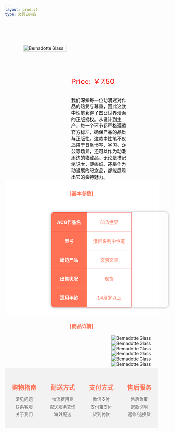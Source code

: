 ```yaml
---
layout: product
type: 文具日用品

---
```


<head>
    <style>
        .product-container {
            display: flex; /* 使用flex布局 */
            align-items: flex-start; /* 垂直对齐项目为起始位置 */
            width: 100%; 
        }
        .concent {
            padding: 10px;
            background-color: #ffffff;
            border-right: 1px solid #ddd;
        }
        .product-blog-image {
            position: relative;
            flex: 1;
            margin-right: 15px;
            margin-left: 60px;
            margin-top: 50px;
        }
        .product-blog-image img {
            width: 100%;
            max-height: 400px;
            object-fit: contain;
        }
        .product-details {
            flex: 2; /* 占据剩余空间 */
        }
        .product-price {
            color: red; 
            margin-top: 150px; /* 添加一些上边距，使价格与图片之间有一些空间 */ 
            font-size: 24px;
        }
        .product-description {
            color: black; 
            font-size: 15px;
            margin-top: 5px; /* 添加一些上边距，使价格与图片之间有一些空间*/ 
            margin-right: 100px;
        }
        table {
            width: 80%;
            border-collapse: collapse;
            margin-left: 140px;
            border-radius: 10px; /* 圆角效果，半径为10px */  
            box-shadow: 0 0 10px rgba(0, 0, 0, 0.3);
        }
        th, td {
            border: 1px solid #EE3B3B;
            padding: 20px;
            text-align: center;
            color:#FF7256;
            font-size: 15px;
        }
        th {
            background-color: #FF7256;
            color: white; /* 表头文字颜色为白色 */  
            border: 1px solid #EE3B3B;
        }
        .product-blog-image1 {
            flex: 1;
            margin-left: 350px;
            margin-top: 20px;
        }
        .footer-container {
            display: flex;
            justify-content: space-around;
            background-color: #f2f2f2;
            padding: 20px 0;
            margin-top: 5px; /* 添加上边距，与上面的内容分隔 */
        }
        .footer-column {
            text-align: center;
        }
        .footer-column h3 {
            color: #FF7256;
            margin-bottom: 10px;
            font-size: 20px;
        }
        .footer-column ul {
            list-style: none;
            padding: 0;
        }
        .footer-column li {
            margin: 5px 0;
        }
        .footer-column a {
            color: #666;
            text-decoration: none;
        }
        .footer-column a:hover {
            color: #FF7256;
            text-decoration: underline;
        }
    </style>
</head>
<body>
    <div class="product-container">
        <div class="product-blog-image">  
                <img src="http://photo.ciyuanh.com/static/upload/images/goods/2022/07/13/1657641888281683.jpg" alt="Bernadotte Glass">  
        </div> 
        <div class="product-details"> 
            <div class="product-price">  
                    Price: ￥7.50
                    <br><br> 
            </div>  
            <div class="product-description">  
                    我们深知每一位动漫迷对作品的热爱与尊重，因此这款中性笔获得了凹凸世界漫画的正版授权。从设计到生产，每一个环节都严格遵循官方标准，确保产品的品质与正版性。这款中性笔不仅适用于日常书写、学习、办公等场景，还可以作为动漫周边的收藏品。无论是搭配笔记本、便签纸，还是作为动漫展的纪念品，都能展现出它的独特魅力。
            </div>  
        </div>
    </div>
    <style>  
    /* 使用内部样式表来设置样式 */  
    h3 {  
        text-align: center; /* 将h2标签内的文本居中 */  
        color:#FF7256;
    }  
    </style>  
    <div class="concent">
        <h3>[基本参数]</h3>
        <br>
        <table>
            <tr>
                <th>ACG作品名</th>
                <td>凹凸世界</td>
            </tr>
            <tr>
                <th>型号</th>
                <td>漫画系列中性笔</td>
            </tr>
            <tr>
                <th>周边产品</th>
                <td>文创文具</td>
            </tr>
            <tr>
                <th>出售状况</th>
                <td>现货</td>
            </tr>
            <tr>
                <th>适用年龄</th>
                <td>14周岁以上</td>
            </tr>
        </table> 
    </div>
    <h3>[商品详情]</h3>
        <div class="product-blog-image1">  
            <img src="http://photo.ciyuanh.com/static/upload/images/goods/2022/07/13/1657641895725250.jpg" alt="Bernadotte Glass">
            <img src="http://photo.ciyuanh.com/static/upload/images/goods/2022/07/13/1657641895349347.jpg" alt="Bernadotte Glass">  
            <img src="http://photo.ciyuanh.com/static/upload/images/goods/2022/07/13/1657641896219844.jpg" alt="Bernadotte Glass">  
            <img src="http://photo.ciyuanh.com/static/upload/images/goods/2022/07/13/1657641897571638.jpg" alt="Bernadotte Glass"> 
            <img src="http://photo.ciyuanh.com/static/upload/images/goods/2022/07/13/1657641898374464.jpg" alt="Bernadotte Glass"> 
            <img src="http://photo.ciyuanh.com/static/upload/images/goods/2022/07/13/1657641899606933.jpg" alt="Bernadotte Glass"> 
        </div> 
    <div class="footer-container">
        <div class="footer-column">
            <h3>购物指南</h3>
            <ul>
                <li><a href="#">常见问题</a></li>
                <li><a href="#">联系客服</a></li>
                <li><a href="#">关于我们</a></li>
            </ul>
        </div>
        <div class="footer-column">
            <h3>配送方式</h3>
            <ul>
                <li><a href="#">物流费用表</a></li>
                <li><a href="#">配送服务查询</a></li>
                <li><a href="#">海外配送</a></li>
            </ul>
        </div>
        <div class="footer-column">
            <h3>支付方式</h3>
            <ul>
                <li><a href="#">微信支付</a></li>
                <li><a href="#">支付宝支付</a></li>
                <li><a href="#">货到付款</a></li>
            </ul>
        </div>
        <div class="footer-column">
            <h3>售后服务</h3>
            <ul>
                <li><a href="#">售后政策</a></li>
                <li><a href="#">退款说明</a></li>
                <li><a href="#">返修/退换货</a></li>
            </ul>
        </div>
    </div>

</body>